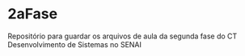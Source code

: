 # 2aFase
Repositório para guardar os arquivos de aula da segunda fase do CT Desenvolvimento de Sistemas no SENAI
